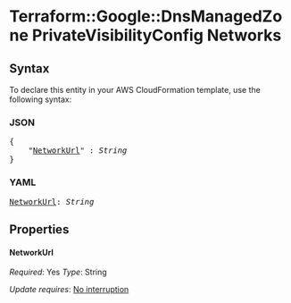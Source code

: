 # Terraform::Google::DnsManagedZone PrivateVisibilityConfig Networks

## Syntax

To declare this entity in your AWS CloudFormation template, use the following syntax:

### JSON

<pre>
{
    "<a href="#networkurl" title="NetworkUrl">NetworkUrl</a>" : <i>String</i>
}
</pre>

### YAML

<pre>
<a href="#networkurl" title="NetworkUrl">NetworkUrl</a>: <i>String</i>
</pre>

## Properties

#### NetworkUrl

_Required_: Yes
_Type_: String

_Update requires_: [No interruption](https://docs.aws.amazon.com/AWSCloudFormation/latest/UserGuide/using-cfn-updating-stacks-update-behaviors.html#update-no-interrupt)

